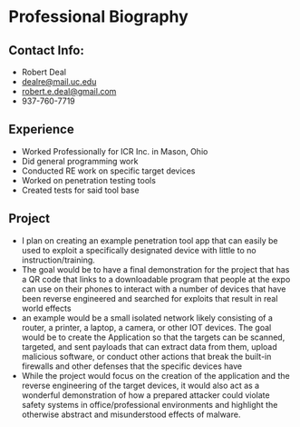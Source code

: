 # Professional Biography

## Contact Info:
- Robert Deal
- dealre@mail.uc.edu
- robert.e.deal@gmail.com
- 937-760-7719

## Experience
- Worked Professionally for ICR Inc. in Mason, Ohio
- Did general programming work
- Conducted RE work on specific target devices
- Worked on penetration testing tools
- Created tests for said tool base

## Project

- I plan on creating an example penetration tool app that can easily be used to exploit a specifically designated device with little to no instruction/training.
- The goal would be to have a final demonstration for the project that has a QR code that links to a downloadable program that people at the expo can use on their phones to interact with a number of devices that have been reverse engineered and searched for exploits that result in real world effects
- an example would be a small isolated network likely consisting of a router, a printer, a laptop, a camera, or other IOT devices. The goal would be to create the Application so that the targets can be scanned, targeted, and sent payloads that can extract data from them, upload malicious software, or conduct other actions that break the built-in firewalls and other defenses that the specific devices have
- While the project would focus on the creation of the application and the reverse engineering of the target devices, it would also act as a wonderful demonstration of how a prepared attacker could violate safety systems in office/professional environments and highlight the otherwise abstract and misunderstood effects of malware.